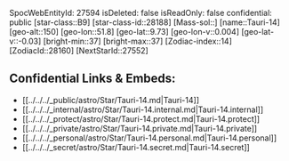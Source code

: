 ﻿---
location: [9.73,-51.8,150]
type: Star
tags:
- astro/Star

---
SpocWebEntityId: 27594
isDeleted: false
isReadOnly: false
confidential: public
[star-class::B9]
[star-class-id::28188]
[Mass-sol::]
[name::Tauri-14]
[geo-alt::150]
[geo-lon::51.8]
[geo-lat::9.73]
[geo-lon-v::0.004]
[geo-lat-v::-0.03]
[bright-min::37]
[bright-max::37]
[Zodiac-index::14]
[ZodiacId::28160]
[NextStarId::27552]



## Confidential Links & Embeds: 
- [[../../../_public/astro/Star/Tauri-14.md|Tauri-14]] 
- [[../../../_internal/astro/Star/Tauri-14.internal.md|Tauri-14.internal]] 
- [[../../../_protect/astro/Star/Tauri-14.protect.md|Tauri-14.protect]] 
- [[../../../_private/astro/Star/Tauri-14.private.md|Tauri-14.private]] 
- [[../../../_personal/astro/Star/Tauri-14.personal.md|Tauri-14.personal]] 
- [[../../../_secret/astro/Star/Tauri-14.secret.md|Tauri-14.secret]] 
